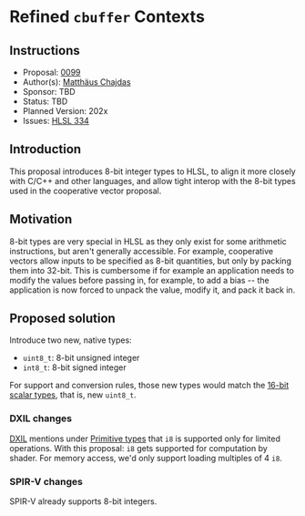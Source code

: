 <!-- {% raw %} -->

# Refined `cbuffer` Contexts

## Instructions

* Proposal: [0099](0099-8-bit-types.md)
* Author(s): [Matthäus Chajdas](https://github.com/anteru)
* Sponsor: TBD
* Status: TBD
* Planned Version: 202x
* Issues: [HLSL 334](https://github.com/microsoft/hlsl-specs/issues/337)

## Introduction

This proposal introduces 8-bit integer types to HLSL, to align it more closely with C/C++ and other languages, and allow tight interop with the 8-bit types used in the cooperative vector proposal.

## Motivation

8-bit types are very special in HLSL as they only exist for some arithmetic instructions, but aren't generally accessible. For example, cooperative vectors allow inputs to be specified as 8-bit quantities, but only by packing them into 32-bit. This is cumbersome if for example an application needs to modify the values before passing in, for example, to add a bias -- the application is now forced to unpack the value, modify it, and pack it back in.

## Proposed solution

Introduce two new, native types:

* `uint8_t`: 8-bit unsigned integer
* `int8_t`: 8-bit signed integer

For support and conversion rules, those new types would match the [16-bit scalar types](https://github.com/microsoft/DirectXShaderCompiler/wiki/16-Bit-Scalar-Types), that is, new `uint8_t`.

### DXIL changes

[DXIL](https://github.com/microsoft/DirectXShaderCompiler/blob/main/docs/DXIL.rst) mentions under [Primitive types](https://github.com/microsoft/DirectXShaderCompiler/blob/main/docs/DXIL.rst#primitive-types) that `i8` is supported only for limited operations. With this proposal: `i8` gets supported for computation by shader. For memory access, we'd only support loading multiples of 4 `i8`.

### SPIR-V changes

SPIR-V already supports 8-bit integers.

